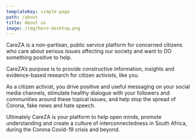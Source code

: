 ```yaml
---
templateKey: simple-page
path: /about
title: About us
image: /img/hero-desktop.png
---
```


CareZA is a non-partisan, public service platform for concerned citizens who care about serious issues affecting our society and want to DO something positive to help.

CareZA’s purpose is to provide constructive information, insights and evidence-based research for citizen activists, like you.

As a citizen activist, you drive positive and useful messaging on your social media channels, stimulate healthy dialogue with your followers and communities around these topical issues, and help stop the spread of Corona, fake news and hate speech.

Ultimately CareZA is your platform to help open minds, promote understanding and create a culture of interconnectedness in South Africa, during the Corona Covid-19 crisis and beyond.
